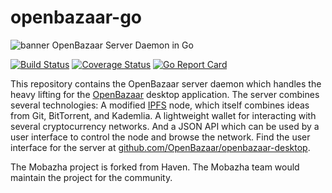 # openbazaar-go
![banner](https://i.imgur.com/iOnXDXK.png)
OpenBazaar Server Daemon in Go

[![Build Status](https://travis-ci.org/OpenBazaar/openbazaar-go.svg?branch=master)](https://travis-ci.org/OpenBazaar/openbazaar-go)
[![Coverage Status](https://coveralls.io/repos/github/OpenBazaar/openbazaar-go/badge.svg?branch=master)](https://coveralls.io/github/OpenBazaar/openbazaar-go?branch=master)
[![Go Report Card](https://goreportcard.com/badge/github.com/OpenBazaar/openbazaar-go)](https://goreportcard.com/report/github.com/OpenBazaar/openbazaar-go)

This repository contains the OpenBazaar server daemon which handles the heavy lifting for the [OpenBazaar](https://openbazaar.org/) desktop application. The server combines several technologies: A modified [IPFS](https://ipfs.io) node, which itself combines ideas from Git, BitTorrent, and Kademlia. A lightweight wallet for interacting with several cryptocurrency networks. And a JSON API which can be used by a user interface to control the node and browse the network. Find the user interface for the server at [github.com/OpenBazaar/openbazaar-desktop](https://github.com/OpenBazaar/openbazaar-desktop).

The Mobazha project is forked from Haven. The Mobazha team would maintain the project for the community.